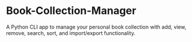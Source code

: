 # Book-Collection-Manager
A Python CLI app to manage your personal book collection with add, view, remove, search, sort, and import/export functionality.
